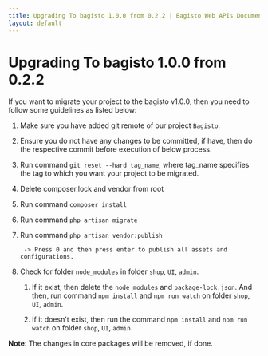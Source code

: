```yaml
---
title: Upgrading To bagisto 1.0.0 from 0.2.2 | Bagisto Web APIs Documentation
layout: default
---
```


# Upgrading To bagisto 1.0.0 from 0.2.2

If you want to migrate your project to the bagisto v1.0.0, then you need to follow some guidelines as listed below:

1. Make sure you have added git remote of our project `Bagisto`.

2. Ensure you do not have any changes to be committed, if have, then do the respective commit before execution of below process.

1. Run command `git reset --hard tag_name`, where  tag_name specifies the tag to which you want your project to be migrated.

2. Delete composer.lock and vendor from root

3. Run command `composer install`

4. Run command `php artisan migrate`

5. Run command `php artisan vendor:publish`

        -> Press 0 and then press enter to publish all assets and configurations.

6. Check for folder `node_modules` in folder `shop`, `UI`, `admin`.

    1. If it exist, then delete the `node_modules` and `package-lock.json`. And then, run command `npm install` and `npm run watch` on folder `shop`, `UI`, `admin`.

    2. If it doesn't exist, then run the command `npm install` and `npm run watch` on folder `shop`, `UI`, `admin`.


**Note**: The changes in core packages will be removed, if done.